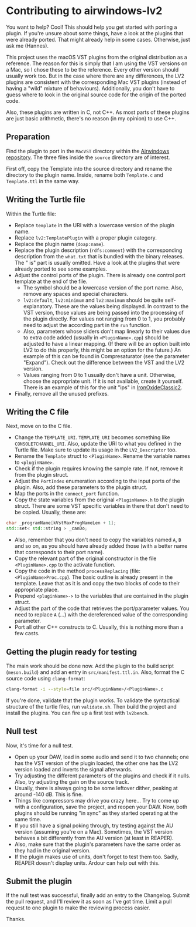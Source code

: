 # Contributing to airwindows-lv2

You want to help? Cool! This should help you get started with porting a plugin. If you're unsure about some things, have a look at the plugins that were already ported. That might already help in some cases. Otherwise, just ask me (Hannes).

This project uses the macOS VST plugins from the original distribution as a reference. The reason for this is simply that I am using the VST versions on a Mac, so I chose these to be the reference. Every other version should usually work too. But in the case where there are any differences, the LV2 plugins are consistent with the corresponding Mac VST plugins (instead of having a "wild" mixture of behaviours). Additionally, you don't have to guess where to look in the original source code for the origin of the ported code.

Also, these plugins are written in C, not C++. As most parts of these plugins are just basic arithmetic, there's no reason (in my opinion) to use C++.

## Preparation

Find the plugin to port in the `MacVST` directory within the [Airwindows repository](https://github.com/airwindows/airwindows).
The three files inside the `source` directory are of interest.

First off, copy the Template into the source directory and rename the directory to the plugin name.
Inside, rename both `Template.c` and `Template.ttl` in the same way.

## Writing the Turtle file

Within the Turtle file:
- Replace `template` in the URI with a lowercase version of the plugin name.
- Replace `lv2:TemplatePlugin` with a proper plugin category.
- Replace the plugin name (`doap:name`).
- Replace the plugin description (`rdfs:comment`) with the corresponding description from the `what.txt` that is bundled with the binary releases. The "<PluginName> is" part is usually omitted. Have a look at the plugins that were already ported to see some examples.
- Adjust the control ports of the plugin. There is already one control port template at the end of the file.
	- The symbol should be a lowercase version of the port name. Also, remove any spaces and special characters.
	- `lv2:default`, `lv2:minimum` and `lv2:maximum` should be quite self-explanatory. These are the values being displayed. In contrast to the VST version, those values are being passed into the processing of the plugin directly. For values not ranging from 0 to 1, you probably need to adjust the according part in the `run` function.
	- Also, parameters whose sliders don't map linearly to their values due to extra code added (usually in `<PluginName>.cpp`) should be adjusted to have a linear mapping. (If there will be an option built into LV2 to do this properly, this might be an option for the future.) An example of this can be found in Compresaturator (see the parameter "Expand"). Check out the difference between the VST and the LV2 version.
	- Values ranging from 0 to 1 usually don't have a unit. Otherwise, choose the appropriate unit. If it is not available, create it yourself. There is an example of this for the unit "ips" in [IronOxideClassic2](src/IronOxideClassic2/IronOxideClassic2.ttl).
- Finally, remove all the unused prefixes.

## Writing the C file

Next, move on to the C file.
- Change the `TEMPLATE_URI`. `TEMPLATE_URI` becomes something like `CONSOLE7CHANNEL_URI`. Also, update the URI to what you defined in the Turtle file. Make sure to update its usage in the `LV2_Descriptor` too.
- Rename the `Template` struct to `<PluginName>`. Rename the variable names to `<pluginName>`.
- Check if the plugin requires knowing the sample rate. If not, remove it from the plugin struct.
- Adjust the `PortIndex` enumeration according to the input ports of the plugin. Also, add these parameters to the plugin struct.
- Map the ports in the `connect_port` function.
- Copy the state variables from the original `<PluginName>.h` to the plugin struct. There are some VST specific variables in there that don't need to be copied. Usually, these are:
```c++
char _programName[kVstMaxProgNameLen + 1];
std::set< std::string > _canDo;
```
- Also, remember that you don't need to copy the variables named `A`, `B` and so on, as you should have already added those (with a better name that corresponds to their port name).
- Copy the relevant part of the original constructor in the file `<PluginName>.cpp` to the activate function.
- Copy the code in the method `processReplacing` (file: `<PluginName>Proc.cpp`). The basic outline is already present in the template. Leave that as it is and copy the two blocks of code to their appropriate place.
- Prepend `<pluginName>->` to the variables that are contained in the plugin struct.
- Adjust the part of the code that retrieves the port/parameter values. You need to replace `A` (...) with the dereferenced value of the corresponding parameter.
- Port all other C++ constructs to C. Usually, this is nothing more than a few casts.

## Getting the plugin ready for testing

The main work should be done now. Add the plugin to the build script (`meson.build`) and add an entry in `src/manifest.ttl.in`. Also, format the C source code using `clang-format`:

```bash
clang-format -i --style=file src/<PluginName>/<PluginName>.c
```

If you're done, validate that the plugin works. To validate the syntactical structure of the turtle files, run `validate.sh`. Then build the project and install the plugins. You can fire up a first test with `lv2bench`.

## Null test

Now, it's time for a null test.

- Open up your DAW, load in some audio and send it to two channels; one has the VST version of the plugin loaded, the other one has the LV2 version loaded and inverts the signal afterwards.
- Try adjusting the different parameters of the plugins and check if it nulls. Also, try adjusting the gain on the source track.
- Usually, there is always going to be some leftover dither, peaking at around -140 dB. This is fine.
- Things like compressors may drive you crazy here... Try to come up with a configuration, save the project, and reopen your DAW. Now, both plugins should be running "in sync" as they started operating at the same time.
- If you still have a signal poking through, try testing against the AU version (assuming you're on a Mac). Sometimes, the VST version behaves a bit differently from the AU version (at least in REAPER).
- Also, make sure that the plugin's parameters have the same order as they had in the original version.
- If the plugin makes use of units, don't forget to test them too. Sadly, REAPER doesn't display units. Ardour can help out with this.

## Submit the plugin

If the null test was successful, finally add an entry to the Changelog. Submit the pull request, and I'll review it as soon as I've got time. Limit a pull request to one plugin to make the reviewing process easier.

Thanks.
